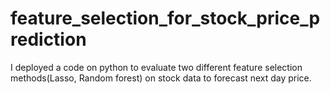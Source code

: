 # feature_selection_for_stock_price_prediction
I deployed a code on python to evaluate two different feature selection methods(Lasso, Random forest) on stock data to forecast next day price.
